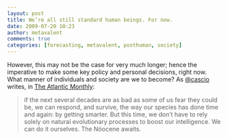 ```yaml
---
layout: post
title: We’re all still standard human beings. For now.
date: 2009-07-20 10:23
author: metavalent
comments: true
categories: [forecasting, metavalent, posthuman, society]
---
```

However, this may not be the case for very much longer; hence the imperative to make some key policy and personal decisions, right now. What manner of individuals and society are we to become? As <a href="http://twitter.com/cascio" target="_blank">@cascio</a> writes, in <a href="http://tr.im/g3tsmart3r" target="_blank">The Atlantic Monthly</a>:<blockquote>if the next several decades are as bad as some of us fear they could be, we can respond, and survive, the way our species has done time and again: by getting smarter. But this time, we don’t have to rely solely on natural evolutionary processes to boost our intelligence. We can do it ourselves. The Nöocene awaits.</blockquote>




